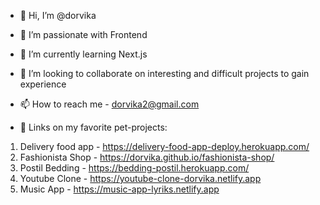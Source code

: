 - 👋 Hi, I’m @dorvika
- 👀 I’m passionate with Frontend
- 🌱 I’m currently learning Next.js
- 💞️ I’m looking to collaborate on interesting and difficult projects to gain experience
- 📫 How to reach me - dorvika2@gmail.com

- 🔗 Links on my favorite pet-projects:
1. Delivery food app - https://delivery-food-app-deploy.herokuapp.com/
2. Fashionista Shop - https://dorvika.github.io/fashionista-shop/
3. Postil Bedding - https://bedding-postil.herokuapp.com/
4. Youtube Clone - https://youtube-clone-dorvika.netlify.app
5. Music App - https://music-app-lyriks.netlify.app

<!---
dorvika/dorvika is a ✨ special ✨ repository because its `README.md` (this file) appears on your GitHub profile.
You can click the Preview link to take a look at your changes.
--->
